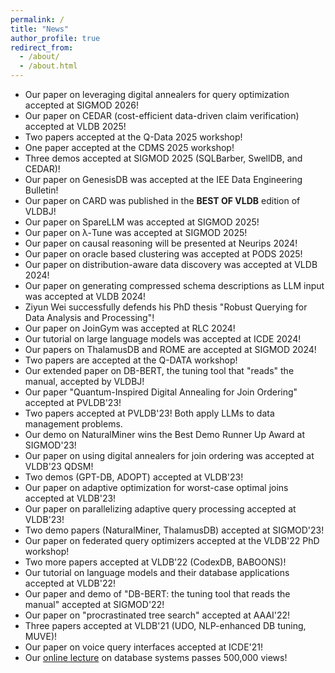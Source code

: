 ```yaml
---
permalink: /
title: "News"
author_profile: true
redirect_from: 
  - /about/
  - /about.html
---
```


- Our paper on leveraging digital annealers for query optimization accepted at SIGMOD 2026!
- Our paper on CEDAR (cost-efficient data-driven claim verification) accepted at VLDB 2025!
- Two papers accepted at the Q-Data 2025 workshop!
- One paper accepted at the CDMS 2025 workshop!
- Three demos accepted at SIGMOD 2025 (SQLBarber, SwellDB, and CEDAR)!
- Our paper on GenesisDB was accepted at the IEE Data Engineering Bulletin!
- Our paper on CARD was published in the **BEST OF VLDB** edition of VLDBJ!
- Our paper on SpareLLM was accepted at SIGMOD 2025!
- Our paper on λ-Tune was accepted at SIGMOD 2025!
- Our paper on causal reasoning will be presented at Neurips 2024!
- Our paper on oracle based clustering was accepted at PODS 2025!
- Our paper on distribution-aware data discovery was accepted at VLDB 2024!
- Our paper on generating compressed schema descriptions as LLM input was accepted at VLDB 2024!
- Ziyun Wei successfully defends his PhD thesis "Robust Querying for Data Analysis and Processing"!
- Our paper on JoinGym was accepted at RLC 2024!
- Our tutorial on large language models was accepted at ICDE 2024!
- Our papers on ThalamusDB and ROME are accepted at SIGMOD 2024!
- Two papers are accepted at the Q-DATA workshop!
- Our extended paper on DB-BERT, the tuning tool that "reads" the manual, accepted by VLDBJ!
- Our paper "Quantum-Inspired Digital Annealing for Join Ordering" accepted at PVLDB'23!
- Two papers accepted at PVLDB'23! Both apply LLMs to data management problems.
- Our demo on NaturalMiner wins the Best Demo Runner Up Award at SIGMOD'23!
- Our paper on using digital annealers for join ordering was accepted at VLDB'23 QDSM!
- Two demos (GPT-DB, ADOPT) accepted at VLDB'23!
- Our paper on adaptive optimization for worst-case optimal joins accepted at VLDB'23!
- Our paper on parallelizing adaptive query processing accepted at VLDB'23!
- Two demo papers (NaturalMiner, ThalamusDB) accepted at SIGMOD'23!
- Our paper on federated query optimizers accepted at the VLDB'22 PhD workshop!
- Two more papers accepted at VLDB'22 (CodexDB, BABOONS)!
- Our tutorial on language models and their database applications accepted at VLDB'22!
- Our paper and demo of "DB-BERT: the tuning tool that reads the manual" accepted at SIGMOD'22!
- Our paper on "procrastinated tree search" accepted at AAAI'22!
- Three papers accepted at VLDB'21 (UDO, NLP-enhanced DB tuning, MUVE)!
- Our paper on voice query interfaces accepted at ICDE'21!
- Our [online lecture](https://youtu.be/4cWkVbC2bNE) on database systems passes 500,000 views!
